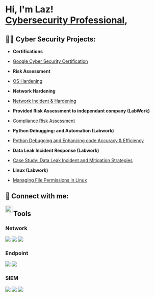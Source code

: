 <h1>Hi, I'm Laz! <br/><a  <a href="https://www.linkedin.com/in/lazaro-denis-cybersecurity/">Cybersecurity Professional</a>, 

<h2>👨‍💻 Cyber Security Projects:</h2>
 
  - <b>Certifications</b>
  - [Google Cyber Security Certification](https://github.com/ldenis001/LazCyber/blob/main/Cyber%20Security%20Certificate.pdf)

  - <b>Risk Assessment</b>
  - [OS Hardening](https://github.com/ldenis001/OS-Hardening)
 
  -  <b>Network Hardening</b>
  - [Network Incident & Hardening](https://github.com/ldenis001/Network-Hardening)

  -  <b>Provided Risk Assessment to independant company (LabWork)</b>
  - [Compliance Risk Assessment](https://github.com/ldenis001/Botium-Toys-Audit/tree/main)

  -  <b>Python Debugging: and Automation (Labwork)</b>
  - [Python Debugging and Enhancing code Accuracy & Efficiency](https://github.com/ldenis001/Python-Debugging-Lab-Enhancing-Code-Accuracy-and-Efficiency)

  -  <b>Data Leak Incident Response (Labwork)</b>
  - [Case Study: Data Leak Incident and Mitigation Strategies](https://github.com/ldenis001/Data-Leak-Incident-and-Mitigation-Strategies)

  -   <b>Linux (Labwork)</b>
  - [Managing File Permissions in Linux](https://github.com/ldenis001/Linux-Lab)
    
<h2> 🤳 Connect with me:</h2>

[<img align="left" alt="LazCyber | LinkedIn" width="22px" src="https://cdn.jsdelivr.net/npm/simple-icons@v3/icons/linkedin.svg" />][linkedin]

[linkedin]: https://www.linkedin.com/in/lazaro-denis-cybersecurity/
## Tools

### Network
<div>
    <img src="https://img.shields.io/badge/-Wireshark-1679A7?&style=for-the-badge&logo=Wireshark&logoColor=white" />
    <img src="https://img.shields.io/badge/-Suricata-EF3B2D?&style=for-the-badge&logo=Suricata&logoColor=white" />
    <img src="https://img.shields.io/badge/-Zeek-777BB4?&style=for-the-badge&logo=Zeek&logoColor=white" />
</div>

### Endpoint
<div>
    <img src="https://img.shields.io/badge/-Microsoft_Defender_for_Endpoint-00A4EF?&style=for-the-badge&logo=Microsoft&logoColor=white" />
    <img src="https://img.shields.io/badge/-Velociraptor-4B275F?&style=for-the-badge&logo=Velociraptor&logoColor=white" />
</div>

### SIEM
<div>
    <img src="https://img.shields.io/badge/-Microsoft_Sentinel-0078D4?&style=for-the-badge&logo=Microsoft&logoColor=white" />
    <img src="https://img.shields.io/badge/-Splunk-000000?&style=for-the-badge&logo=Splunk&logoColor=white" />
    <img src="https://img.shields.io/badge/-Elastic-005571?&style=for-the-badge&logo=Elastic&logoColor=white" />
</div>
